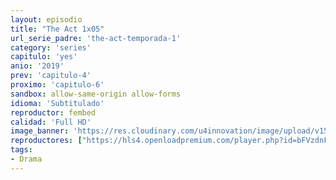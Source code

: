 ```yaml
---
layout: episodio
title: "The Act 1x05"
url_serie_padre: 'the-act-temporada-1'
category: 'series'
capitulo: 'yes'
anio: '2019'
prev: 'capitulo-4'
proximo: 'capitulo-6'
sandbox: allow-same-origin allow-forms
idioma: 'Subtitulado'
reproductor: fembed
calidad: 'Full HD'
image_banner: 'https://res.cloudinary.com/u4innovation/image/upload/v1560310449/chernobyl-banner-min_fgx16v.jpg'
reproductores: ["https://hls4.openloadpremium.com/player.php?id=bFVzdnFtbTRVZFI2TjFYc0dKMkJ6aEhFS2lRS0hnM1FXaTNpNTBHMGtnNjR1Y2Fob1h1QTAvVEtXUW9tWFd6aHB5eEpka3cvd3NmVENXc05uQnJRWHc9PQ&sub=https://sub.cuevana2.io/vtt-sub/sub7/The.Act.S01E05.vtt","https://tutumeme.net/embed/player.php?u=bXQ3ajJOaW1wcFRGcEs2VW5XRGExTlRPMytmUnc3bHVwcWhoenVIUjI5SHF5TlNwc0taaG1jN2gwZHZSNTlIRHVhV2tZWitkNUtDVDNOL1ZvYW1rYjJacm9LWT0","https://api.cuevana3.io/olpremium/gd.php?file=ek5lbm9xYWNrS0xNejZabVlkSFIyTkxQb3BPWDB0UFkwY3lvbjJIRjBPQ1QwNStUck1mVG9kVExvM0djeHA3VnFybXRscUdvMWRXNHRZbU1lYXVUeDg2cGpKVmp4cXpBejYxcGszaTdrY1dzdmExL2liaXAyS3ZUcDRhSHpaSEdxNm1mbG5pMzJjVE9wS3VXZWRIWnpMdkdySCtneXBYSzByMmhsbVN3cU1Lbm5IYVZlOG5YMTVhMXFveWZ0TXJLejlPZmwzblN6c0hRMDJXSm9hVFkxTkxHYklLRWlNbmYxOG1ZYjZ6SDFBPT0","https://player.cuevana2.io/index.php?file=eTllbW9hZHpYNURaMnRwZ2txR2FxdERRa2NhaG5tT2NuTkRYeDhla21xcWVYOVRLeE5XWFlLT1JkOE80cXNWNHBIbXFtdHJFdWNTZm5LR0Rmcm5HeHBXcG82ZHVnczZudTkyWnBYbWRwS096eDY4PQ&sub=https://sub.cuevana2.io/vtt-sub/sub7/The.Act.S01E05.vtt","https://api.cuevana3.io/stream/index.php?file=ek5lbm9xYWNrS0xYMTZLa2xNbkdvY3ZTb3BtZng4TGp6ZFpobGFMUGtOYk4yWnllWU5iVDJNWFhZR1JtazVxa2xKR1VvcVBWMGVMWWtaYWhvSkhWNTV5WmEyUnNscG5TdDdoMWdwS3FwZEszazJTUmVKS1dvZEhUWjNHajBkVG53OWVzb3BpZjFOald6Smc9","https://api.cuevana3.io/rr/gd.php?h=ek5lbm9xYWNrS0xJMVp5b21KREk0dFBLbjVkaHhkRGdrOG1jbnBpUnhhS1ZrNmVUaHF2VnpMbTlqWFYyeHRDcHQ3cUFqR3F2cGRhV3M0Qm9uTlhXeWRHU3FadVkyUT09"]
tags:
- Drama
---
```












